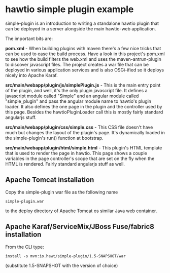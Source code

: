 # hawtio simple plugin example

simple-plugin is an introduction to writing a standalone hawtio plugin that can be deployed in a server alongside the main hawtio-web application.

The important bits are:

**pom.xml** - When building plugins with maven there's a few nice tricks that can be used to ease the build process.  Have a look in this project's pom.xml to see how the build filters the web.xml and uses the maven-antrun-plugin to discover javascript files.  The project creates a war file that can be deployed in various application services and is also OSGi-ified so it deploys nicely into Apache Karaf.

**src/main/webapp/plugin/js/simplePlugin.js** - This is the main entry point of the plugin, and well, it's the only plugin javascript file.  It defines a javascript module called "Simple" and an angular module called "simple_plugin" and pass the angular module name to hawtio's plugin loader.  It also defines the one page in the plugin and the controller used by this page.  Besides the hawtioPluginLoader call this is mostly fairly standard angularjs stuff.

**src/main/webapp/plugin/css/simple.css** - This CSS file doesn't have much but changes the layout of the plugin's page.  It's dynamically loaded in the simple-plugin's run() function at bootstrap.

**src/main/webapp/plugin/html/simple.html** - This plugin's HTML template that is used to render the page in hawtio.  This page shows a couple variables in the page controller's scope that are set on the fly when the HTML is rendered.  Fairly standard angularjs stuff as well.

## Apache Tomcat installation

Copy the simple-plugin war file as the following name

    simple-plugin.war

to the deploy directory of Apache Tomcat os similar Java web container.

## Apache Karaf/ServiceMix/JBoss Fuse/fabric8 installation

From the CLI type:

    install -s mvn:io.hawt/simple-plugin/1.5-SNAPSHOT/war

(substitute 1.5-SNAPSHOT with the version of choice)
